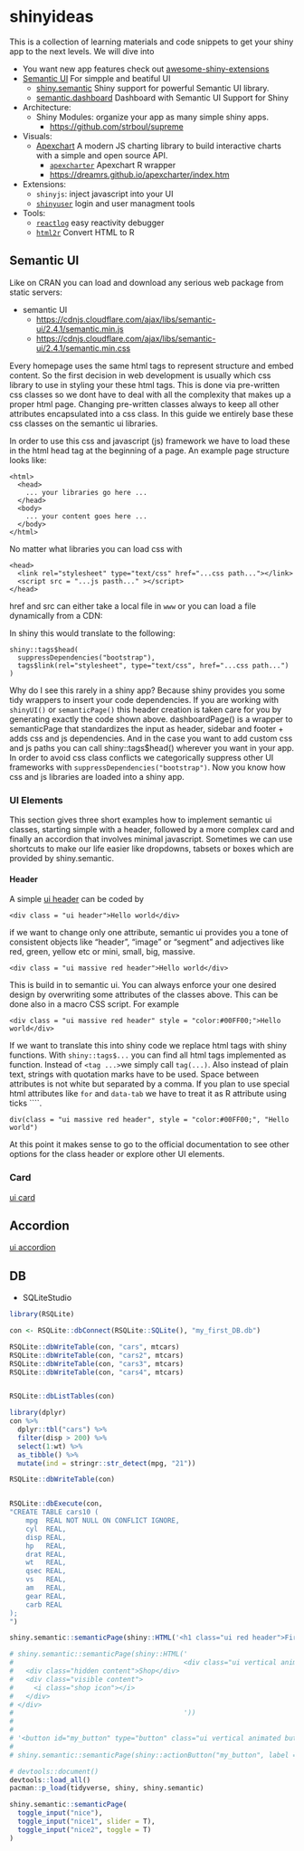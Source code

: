 
# shinyideas

This is a collection of learning materials and code snippets to get your
shiny app to the next levels. We will dive into

  - You want new app features check out [awesome-shiny-extensions](https://github.com/nanxstats/awesome-shiny-extensions)
  - [Semantic UI](https://semantic-ui.com) For simpple and beatiful UI
      - [shiny.semantic](https://github.com/Appsilon/shiny.semantic)
        Shiny support for powerful Semantic UI
        library.
      - [semantic.dashboard](https://github.com/Appsilon/semantic.dashboard)
        Dashboard with Semantic UI Support for Shiny
  - Architecture:
      - Shiny Modules: organize your app as many simple shiny apps.
          - <https://github.com/strboul/supreme>
  - Visuals:
      - [Apexchart](https://apexcharts.com/) A modern JS charting
        library to build interactive charts with a simple and open
        source API.
          - [`apexcharter`](https://github.com/dreamRs/apexcharter)
            Apexchart R wrapper
          - <https://dreamrs.github.io/apexcharter/index.htm>
  - Extensions:
      - `shinyjs`: inject javascript into your UI
      - [`shinyuser`](https://github.com/systats/shinyuser) login and
        user managment tools
  - Tools:
      - [`reactlog`](https://github.com/rstudio/reactlog) easy
        reactivity debugger
      - [`html2r`](https://github.com/alandipert/html2r) Convert HTML to
        R

## Semantic UI

Like on CRAN you can load and download any serious web package from
static servers:

  - semantic
        UI
      - <https://cdnjs.cloudflare.com/ajax/libs/semantic-ui/2.4.1/semantic.min.js>
      - <https://cdnjs.cloudflare.com/ajax/libs/semantic-ui/2.4.1/semantic.min.css>

Every homepage uses the same html tags to represent structure and embed
content. So the first decision in web development is usually which css
library to use in styling your these html tags. This is done via
pre-written css classes so we dont have to deal with all the complexity
that makes up a proper html page. Changing pre-written classes always to
keep all other attributes encapsulated into a css class. In this guide
we entirely base these css classes on the semantic ui libraries.

In order to use this css and javascript (js) framework we have to load
these in the html head tag at the beginning of a page. An example page
structure looks like:

    <html>
      <head>
        ... your libraries go here ...
      </head> 
      <body>
        ... your content goes here ...
      </body> 
    </html>

No matter what libraries you can load css with

    <head>
      <link rel="stylesheet" type="text/css" href="...css path..."></link>
      <script src = "...js pasth..." ></script>
    </head> 

href and src can either take a local file in `www` or you can load a
file dynamically from a CDN:

In shiny this would translate to the following:

    shiny::tags$head(
      suppressDependencies("bootstrap"),
      tags$link(rel="stylesheet", type="text/css", href="...css path...")
    )

Why do I see this rarely in a shiny app? Because shiny provides you some
tidy wrappers to insert your code dependencies. If you are working with
`shinyUI()` or `semanticPage()` this header creation is taken care for
you by generating exactly the code shown above. dashboardPage() is a
wrapper to semanticPage that standardizes the input as header, sidebar
and footer + adds css and js dependencies. And in the case you want to
add custom css and js paths you can call shiny::tags$head() wherever you
want in your app. In order to avoid css class conflicts we categorically
suppress other UI frameworks with `suppressDependencies("bootstrap")`.
Now you know how css and js libraries are loaded into a shiny app.

### UI Elements

This section gives three short examples how to implement semantic ui
classes, starting simple with a header, followed by a more complex card
and finally an accordion that involves minimal javascript. Sometimes we
can use shortcuts to make our life easier like dropdowns, tabsets or
boxes which are provided by shiny.semantic.

#### Header

A simple [ui header](https://semantic-ui.com/elements/header.html) can
be coded by

    <div class = "ui header">Hello world</div>

if we want to change only one attribute, semantic ui provides you a tone
of consistent objects like “header”, “image” or “segment” and adjectives
like red, green, yellow etc or mini, small, big, massive.

    <div class = "ui massive red header">Hello world</div>

This is build in to semantic ui. You can always enforce your one desired
design by overwriting some attributes of the classes above. This can be
done also in a macro CSS script. For
    example

    <div class = "ui massive red header" style = "color:#00FF00;">Hello world</div>

If we want to translate this into shiny code we replace html tags with
shiny functions. With `shiny::tags$...` you can find all html tags
implemented as function. Instead of `<tag ...>`we simply call
`tag(...)`. Also instead of plain text, strings with quotation marks
have to be used. Space between attributes is not white but separated by
a comma. If you plan to use special html attributes like `for` and
`data-tab` we have to treat it as R attribute using ticks
    \`\`\`\`.

    div(class = "ui massive red header", style = "color:#00FF00;", "Hello world")

At this point it makes sense to go to the official documentation to see
other options for the class header or explore other UI elements.

### Card

[ui card](https://semantic-ui.com/elements/card.html)

## Accordion

[ui accordion](https://semantic-ui.com/elements/accordion.html)

## DB

  - SQLiteStudio

<!-- end list -->

``` r
library(RSQLite)

con <- RSQLite::dbConnect(RSQLite::SQLite(), "my_first_DB.db")

RSQLite::dbWriteTable(con, "cars", mtcars)
RSQLite::dbWriteTable(con, "cars2", mtcars)
RSQLite::dbWriteTable(con, "cars3", mtcars)
RSQLite::dbWriteTable(con, "cars4", mtcars)


RSQLite::dbListTables(con)

library(dplyr)
con %>%
  dplyr::tbl("cars") %>%
  filter(disp > 200) %>%
  select(1:wt) %>%
  as_tibble() %>%
  mutate(ind = stringr::str_detect(mpg, "21")) 

RSQLite::dbWriteTable(con)


RSQLite::dbExecute(con,
"CREATE TABLE cars10 (
    mpg  REAL NOT NULL ON CONFLICT IGNORE,
    cyl  REAL,
    disp REAL,
    hp   REAL,
    drat REAL,
    wt   REAL,
    qsec REAL,
    vs   REAL,
    am   REAL,
    gear REAL,
    carb REAL
);
")
```

``` r
shiny.semantic::semanticPage(shiny::HTML('<h1 class="ui red header">First header</h1>'))
```

``` r
# shiny.semantic::semanticPage(shiny::HTML('
#                                          <div class="ui vertical animated button shiny-btn" tabindex="0" id = "my_button">
#   <div class="hidden content">Shop</div>
#   <div class="visible content">
#     <i class="shop icon"></i>
#   </div>
# </div>
#                                          '))
# 
# 
# '<button id="my_button" type="button" class="ui vertical animated button action-button">MY</button>'
# 
# shiny.semantic::semanticPage(shiny::actionButton("my_button", label = "MY", class = "ui vertical animated button"))
```

``` r
# devtools::document()
devtools::load_all()
pacman::p_load(tidyverse, shiny, shiny.semantic)

shiny.semantic::semanticPage(
  toggle_input("nice"),
  toggle_input("nice1", slider = T),
  toggle_input("nice2", toggle = T)
)
```
